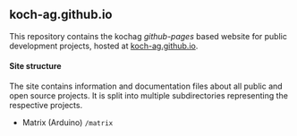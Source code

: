 ## koch-ag.github.io
This repository contains the kochag _github-pages_ based website for public development projects, hosted at [koch-ag.github.io](http://koch-ag.github.io).   


#### Site structure
The site contains information and documentation files about all public and open source projects. It is split into multiple subdirectories representing the respective projects.   
- Matrix (Arduino) `/matrix`
